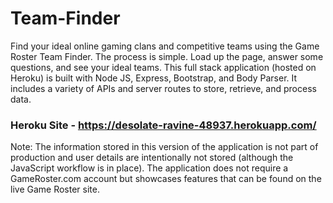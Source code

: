 # Team-Finder
Find your ideal online gaming clans and competitive teams using the Game Roster Team Finder.  The process is simple.  Load up the page, answer some questions, and see your ideal teams.  This full stack application (hosted on Heroku) is built with Node JS, Express, Bootstrap, and Body Parser. It includes a variety of APIs and server routes to store, retrieve, and process data.

### Heroku Site - https://desolate-ravine-48937.herokuapp.com/  

Note: The information stored in this version of the application is not part of production and user details are intentionally not stored (although the JavaScript workflow is in place).  The application does not require a GameRoster.com account but showcases features that can be found on the live Game Roster site.




